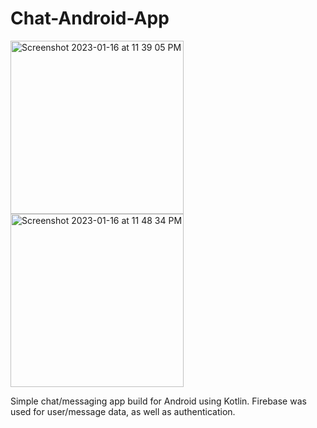 # Chat-Android-App
<p float="left">
  <img width="277" alt="Screenshot 2023-01-16 at 11 39 05 PM" src="https://user-images.githubusercontent.com/71232968/212813076-e31d94e4-902c-4e59-9f49-5ec64b76c3ca.png">
  <img width="277" alt="Screenshot 2023-01-16 at 11 48 34 PM" src="https://user-images.githubusercontent.com/71232968/212813031-177c88be-5794-496a-8b4f-0648f5934618.png">
  
  Simple chat/messaging app build for Android using Kotlin. Firebase was used for user/message data, as well as authentication.
  
</p>
